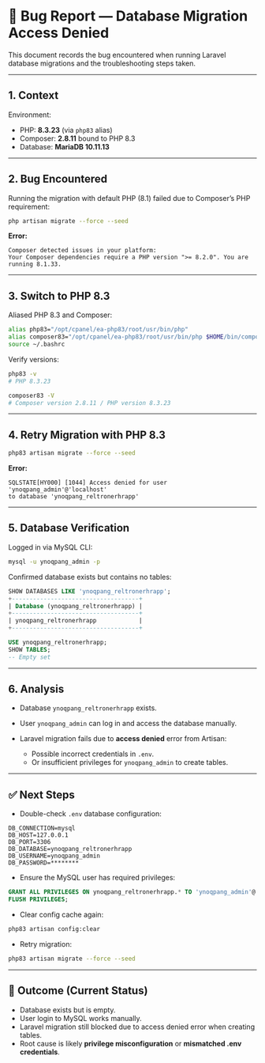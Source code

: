 # 🐛 Bug Report — Database Migration Access Denied

This document records the bug encountered when running Laravel database migrations and the troubleshooting steps taken.

---

## 1. Context

Environment:
- PHP: **8.3.23** (via `php83` alias)
- Composer: **2.8.11** bound to PHP 8.3
- Database: **MariaDB 10.11.13**

---

## 2. Bug Encountered

Running the migration with default PHP (8.1) failed due to Composer’s PHP requirement:

```bash
php artisan migrate --force --seed
````

**Error:**

```
Composer detected issues in your platform:
Your Composer dependencies require a PHP version ">= 8.2.0". You are running 8.1.33.
```

---

## 3. Switch to PHP 8.3

Aliased PHP 8.3 and Composer:

```bash
alias php83="/opt/cpanel/ea-php83/root/usr/bin/php"
alias composer83="/opt/cpanel/ea-php83/root/usr/bin/php $HOME/bin/composer83"
source ~/.bashrc
```

Verify versions:

```bash
php83 -v
# PHP 8.3.23

composer83 -V
# Composer version 2.8.11 / PHP version 8.3.23
```

---

## 4. Retry Migration with PHP 8.3

```bash
php83 artisan migrate --force --seed
```

**Error:**

```
SQLSTATE[HY000] [1044] Access denied for user 'ynoqpang_admin'@'localhost' 
to database 'ynoqpang_reltronerhrapp'
```

---

## 5. Database Verification

Logged in via MySQL CLI:

```bash
mysql -u ynoqpang_admin -p
```

Confirmed database exists but contains no tables:

```sql
SHOW DATABASES LIKE 'ynoqpang_reltronerhrapp';
+------------------------------------+
| Database (ynoqpang_reltronerhrapp) |
+------------------------------------+
| ynoqpang_reltronerhrapp            |
+------------------------------------+

USE ynoqpang_reltronerhrapp;
SHOW TABLES;
-- Empty set
```

---

## 6. Analysis

* Database `ynoqpang_reltronerhrapp` exists.
* User `ynoqpang_admin` can log in and access the database manually.
* Laravel migration fails due to **access denied** error from Artisan:

  * Possible incorrect credentials in `.env`.
  * Or insufficient privileges for `ynoqpang_admin` to create tables.

---

## ✅ Next Steps

* Double-check `.env` database configuration:

```env
DB_CONNECTION=mysql
DB_HOST=127.0.0.1
DB_PORT=3306
DB_DATABASE=ynoqpang_reltronerhrapp
DB_USERNAME=ynoqpang_admin
DB_PASSWORD=********
```

* Ensure the MySQL user has required privileges:

```sql
GRANT ALL PRIVILEGES ON ynoqpang_reltronerhrapp.* TO 'ynoqpang_admin'@'localhost';
FLUSH PRIVILEGES;
```

* Clear config cache again:

```bash
php83 artisan config:clear
```

* Retry migration:

```bash
php83 artisan migrate --force --seed
```

---

## 🔎 Outcome (Current Status)

* Database exists but is empty.
* User login to MySQL works manually.
* Laravel migration still blocked due to access denied error when creating tables.
* Root cause is likely **privilege misconfiguration** or **mismatched .env credentials**.

